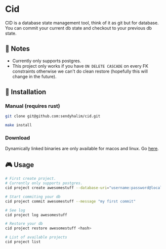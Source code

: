 # Cid
CID is a database state management tool, think of it as git but for database. You can commit your current db state and checkout to your previous db state.

## 📠 Notes
* Currently only supports postgres.
* This project only works if you have `ON DELETE CASCADE` on every FK constraints otherwise we can't do clean restore (hopefully this will change in the future).

## 🔩 Installation
### Manual (requires rust)
```bash
git clone git@github.com:sendyhalim/cid.git

make install
```

### Download
Dynamically linked binaries are only available for macos and linux. Go [here](https://github.com/sendyhalim/cid/releases/latest).

## 🎮 Usage
```bash
# First create project.
# Currently only supports postgres.
cid project create awesomestuff --database-uri="username:password@localhost:5433"

# Start commiting your db
cid project commit awesomestuff --message "my first commit"

# See log
cid project log awesomestuff

# Restore your db
cid project restore awesomestuff <hash>

# List of available projects
cid project list
```
